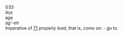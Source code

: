 <body>
  <p>G33<br>  ἄγε  <br> age  <br><i>ag‘-eh </i><br>Imperative of <a href="g0071.htm">71</a>  properly <i>lead</i>, that is, <i>come</i> on: - go to.<br></p>
 </body>